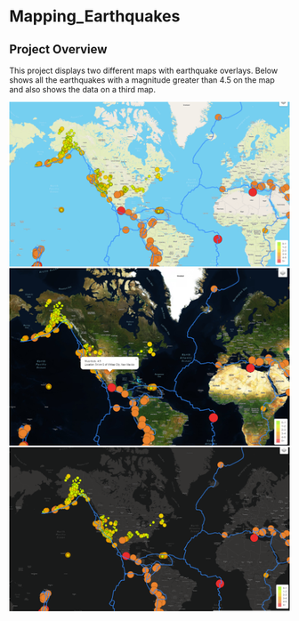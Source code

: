 # Mapping_Earthquakes

## Project Overview

This project displays two different maps with earthquake overlays. Below shows all the earthquakes with a magnitude greater than 4.5 on the map and also shows the data on a third map.

<img src="analysis/streets.PNG" width="700">

<img src="analysis/satellite.PNG" width="700">

<img src="analysis/dark.PNG" width="700">
